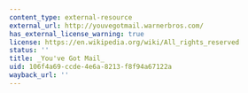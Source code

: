 ```yaml
---
content_type: external-resource
external_url: http://youvegotmail.warnerbros.com/
has_external_license_warning: true
license: https://en.wikipedia.org/wiki/All_rights_reserved
status: ''
title: _You've Got Mail_
uid: 106f4a69-ccde-4e6a-8213-f8f94a67122a
wayback_url: ''
---
```


